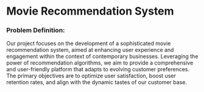 # Movie Recommendation System

### Problem Definition: 
Our project focuses on the development of a sophisticated movie recommendation system, aimed at enhancing user experience and engagement within the context of contemporary businesses. Leveraging the power of recommendation algorithms, we aim to provide a comprehensive and user-friendly platform that adapts to evolving customer preferences. The primary objectives are to optimize user satisfaction, boost user retention rates, and align with the dynamic tastes of our customer base.
